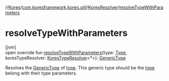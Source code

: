 //[Kores](../../../index.md)/[com.koresframework.kores.util](../index.md)/[KoresResolver](index.md)/[resolveTypeWithParameters](resolve-type-with-parameters.md)

# resolveTypeWithParameters

[jvm]\
open override fun [resolveTypeWithParameters](resolve-type-with-parameters.md)(type: [Type](https://docs.oracle.com/javase/8/docs/api/java/lang/reflect/Type.html), koresTypeResolver: [KoresTypeResolver](../../com.koresframework.kores.type/-kores-type-resolver/index.md)<*>): [GenericType](../../com.koresframework.kores.type/-generic-type/index.md)

Resolves the [GenericType](../../com.koresframework.kores.type/-generic-type/index.md) of [type](resolve-type-with-parameters.md). This generic type should be the [type](resolve-type-with-parameters.md) belong with their type parameters.
